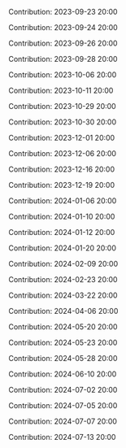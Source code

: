 Contribution: 2023-09-23 20:00

Contribution: 2023-09-24 20:00

Contribution: 2023-09-26 20:00

Contribution: 2023-09-28 20:00

Contribution: 2023-10-06 20:00

Contribution: 2023-10-11 20:00

Contribution: 2023-10-29 20:00

Contribution: 2023-10-30 20:00

Contribution: 2023-12-01 20:00

Contribution: 2023-12-06 20:00

Contribution: 2023-12-16 20:00

Contribution: 2023-12-19 20:00

Contribution: 2024-01-06 20:00

Contribution: 2024-01-10 20:00

Contribution: 2024-01-12 20:00

Contribution: 2024-01-20 20:00

Contribution: 2024-02-09 20:00

Contribution: 2024-02-23 20:00

Contribution: 2024-03-22 20:00

Contribution: 2024-04-06 20:00

Contribution: 2024-05-20 20:00

Contribution: 2024-05-23 20:00

Contribution: 2024-05-28 20:00

Contribution: 2024-06-10 20:00

Contribution: 2024-07-02 20:00

Contribution: 2024-07-05 20:00

Contribution: 2024-07-07 20:00

Contribution: 2024-07-13 20:00

